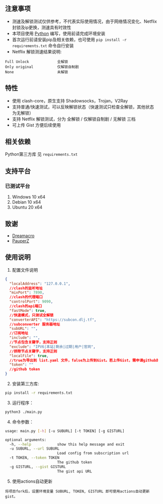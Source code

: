 ## 注意事项

- 测速及解锁测试仅供参考，不代表实际使用情况，由于网络情况变化、Netflix封锁及ip更换，测速具有时效性
- 本项目使用 [Python](https://www.python.org/) 编写，使用前请完成环境安装
- 首次运行前请安装pip及相关依赖，也可使用 `pip install -r requirements.txt` 命令自行安装
- Netflix 解锁测速结果说明:

~~~~text
Full Unlock             全解锁
Only original           仅解锁自制剧
None                    未解锁
~~~~

## 特性

- 使用 clash-core，原生支持 Shadowsocks，Trojan，V2Ray
- 支持普通/快速测试，可以反映解锁状态（快速测试只检查全解锁，其他状态为无解锁）
- 支持 Netflix 解锁测试，分为 全解锁 / 仅解锁自制剧 / 无解锁 三档
- 可上传 Gist 方便后续使用

## 相关依赖

Python第三方库 见 `requirements.txt`

## 支持平台

### 已测试平台

1. Windows 10 x64
2. Debian 10 x64
3. Ubuntu 20 x64

## 致谢

- [Dreamacro](https://github.com/Dreamacro/clash)
- [PauperZ](https://github.com/PauperZ/SSRSpeedN)

## 使用说明

1. 配置文件说明

~~~~json
{
  "localAddress": "127.0.0.1",
  //clash的监听地址
  "mixPort": 7890,
  //clash的代理端口
  "controlPort": 9090,
  //clash的api端口
  "fastMode": true,
  //快速模式，只测试全解锁
  "converterAPI": "https://subcon.dlj.tf",
  //subconverter 服务器地址
  "subURL": "",
  //订阅地址
  "include": "",
  //节点包含关键字，支持正则
  "exclude": "IPV6|本站|剩余|过期|用户|官网",
  //排除节点关键字，支持正则
  "localFile": true,
  //true为导出到 list.yaml 文件，false为上传到Gist。若上传Gist，需申请github的token
  "token": ""
  //github token
}
~~~~

2. 安装第三方库:

~~~~bash
pip install -r requirements.txt
~~~~

3. 运行程序：

~~~~bash
python3 ./main.py
~~~~

4. 命令参数：

~~~~bash
usage: main.py [-h] [-u SUBURL] [-t TOKEN] [-g GISTURL]

optional arguments:
  -h, --help            show this help message and exit
  -u SUBURL, --url SUBURL
                        Load config from subscription url
  -t TOKEN, --token TOKEN
                        The github token
  -g GISTURL, --gist GISTURL
                        The gist api URL

~~~~

5. 使用actions自动更新

~~~~
将项目fork后，设置环境变量 SUBURL, TOKEN, GISTURL 即可使用actions自动更新gist。
~~~~